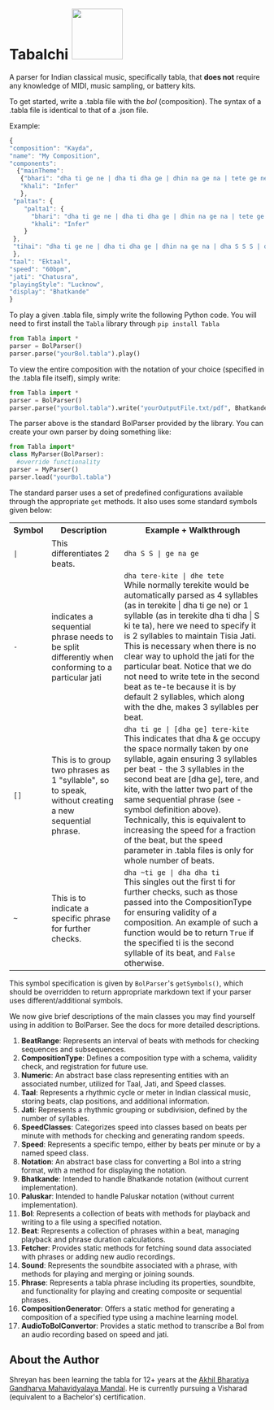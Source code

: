 # Tabalchi <img src="https://github.com/user-attachments/assets/0d47f705-74d9-43e4-91b0-a6c8806965ba" width=100/>


A parser for Indian classical music, specifically tabla, that **does not** require any knowledge of MIDI, music sampling, or battery kits.

To get started, write a .tabla file with the *bol* (composition). The syntax of a .tabla file is identical to that of a .json file.

Example:

```javascript
{
"composition": "Kayda",
"name": "My Composition",
"components":
  {"mainTheme":
   {"bhari": "dha ti ge ne | dha ti dha ge | dhin na ge na | tete ge ne | dha ti dha ge | dhin na ge na | tete tete | ge na tete | ge na dha ti | dha tete dha | ge ne dha ge | tin na ke na",
   "khali": "Infer"
   },
 "paltas": {
    "palta1": {
      "bhari": "dha ti ge ne | dha ti dha ge | dhin na ge na | tete ge ne | dha ti dha ge | dhin na ge na | dha ti ge ne | dha ti dha ge | dhin na ge na | tete ge ne | dha ti dha ge | dhin na ge na | dha ti ge ne | dha ti dha ge | dhin na ge na | tete ge ne | dha ti dha ge | dhin na ge na | tete tete | ge na tete | ge na dha ti | dha tete dha | ge ne dha ge | tin na ke na",
      "khali": "Infer"
    }
 },
 "tihai": "dha ti ge ne | dha ti dha ge | dhin na ge na | dha S S S | dhin na ge na | dha S S S | dhin na ge na | dha S S S | dha ti ge ne | dha ti dha ge | dhin na ge na | dha S S S | dhin na ge na | dha S S S | dhin na ge na | dha S S S | dha ti ge ne | dha ti dha ge | dhin na ge na | dha S S S | dhin na ge na | dha S S S | dhin na ge na | dha S S S"
 },
"taal": "Ektaal",
"speed": "60bpm",
"jati": "Chatusra",
"playingStyle": "Lucknow",
"display": "Bhatkande"
}
```

To play a given .tabla file, simply write the following Python code. You will need to first install the ``Tabla`` library through ``pip install Tabla``

```python
from Tabla import *
parser = BolParser()
parser.parse("yourBol.tabla").play()
```

To view the entire composition with the notation of your choice (specified in the .tabla file itself), simply write:

```python
from Tabla import *
parser = BolParser()
parser.parse("yourBol.tabla").write("yourOutputFile.txt/pdf", Bhatkande)
```
The parser above is the standard BolParser provided by the library. You can create your own parser by doing something like:

```python
from Tabla import*
class MyParser(BolParser):
  #override functionality
parser = MyParser()
parser.load("yourBol.tabla")
```

The standard parser uses a set of predefined configurations available through the appropriate ``get`` methods. It also uses some standard symbols given below:

<table>
  <tr>
    <th>Symbol</th>
    <th>Description</th>
    <th>Example + Walkthrough</th>
  </tr>
  <tr>
    <td><code>|</code></td>
    <td>This differentiates 2 beats.</td>
    <td><code>dha S S | ge na ge</code></td>
  </tr>
  <tr>
    <td><code>-</code></td>
    <td>indicates a sequential phrase needs to be split differently when conforming to a particular jati</td>
    <td><code>dha tere-kite | dhe tete</code>
    <br>
    While normally terekite would be automatically parsed as 4 syllables (as in terekite | dha ti ge ne) or 1 syllable (as in terekite dha ti dha | S ki te ta), here we need to specify it is 2 syllables to maintain Tisia Jati. This is necessary when there is no clear way to uphold the jati for the particular beat. Notice that we do not need to write tete in the second beat as te-te because it is by default 2 syllables, which along with the dhe, makes 3 syllables per beat.</td>
  </tr>
  <tr>
    <td><code>[]</code></td>
    <td>This is to group two phrases as 1 "syllable", so to speak, without creating a new sequential phrase.</td>
    <td><code>dha ti ge | [dha ge] tere-kite</code>
    <br>
    This indicates that dha & ge occupy the space normally taken by one syllable, again ensuring 3 syllables per beat - the 3 syllables in the second beat are [dha ge], tere, and kite, with the latter two part of the same sequential phrase (see - symbol definition above). Technically, this is equivalent to increasing the speed for a fraction of the beat, but the speed parameter in .tabla files is only for whole number of beats.</td>
  </tr>
  <tr>
    <td><code>~</code></td>
    <td>This is to indicate a specific phrase for further checks.</td>
    <td><code>dha ~ti ge | dha dha ti</code>
    <br>
    This singles out the first ti for further checks, such as those passed into the CompositionType for ensuring validity of a composition. An example of such a function would be to return <code>True</code> if the specified ti is the second syllable of its beat, and <code>False</code> otherwise.</td>
  </tr>
</table>

This symbol specification is given by ``BolParser``'s ``getSymbols()``, which should be overridden to return appropriate markdown text if your parser uses different/additional symbols.

We now give brief descriptions of the main classes you may find yourself using in addition to BolParser. See the docs for more detailed descriptions.

1. **BeatRange**: Represents an interval of beats with methods for checking sequences and subsequences.
2. **CompositionType**: Defines a composition type with a schema, validity check, and registration for future use.
3. **Numeric**: An abstract base class representing entities with an associated number, utilized for Taal, Jati, and Speed classes.
4. **Taal**: Represents a rhythmic cycle or meter in Indian classical music, storing beats, clap positions, and additional information.
5. **Jati**: Represents a rhythmic grouping or subdivision, defined by the number of syllables.
6. **SpeedClasses**: Categorizes speed into classes based on beats per minute with methods for checking and generating random speeds.
7. **Speed**: Represents a specific tempo, either by beats per minute or by a named speed class.
8. **Notation**: An abstract base class for converting a Bol into a string format, with a method for displaying the notation.
9. **Bhatkande**: Intended to handle Bhatkande notation (without current implementation).
10. **Paluskar**: Intended to handle Paluskar notation (without current implementation).
11. **Bol**: Represents a collection of beats with methods for playback and writing to a file using a specified notation.
12. **Beat**: Represents a collection of phrases within a beat, managing playback and phrase duration calculations.
13. **Fetcher**: Provides static methods for fetching sound data associated with phrases or adding new audio recordings.
14. **Sound**: Represents the soundbite associated with a phrase, with methods for playing and merging or joining sounds.
15. **Phrase**: Represents a tabla phrase including its properties, soundbite, and functionality for playing and creating composite or sequential phrases.
16. **CompositionGenerator**: Offers a static method for generating a composition of a specified type using a machine learning model.
17. **AudioToBolConvertor**: Provides a static method to transcribe a Bol from an audio recording based on speed and jati.

## About the Author
Shreyan has been learning the tabla for 12+ years at the [Akhil Bharatiya Gandharva Mahavidyalaya Mandal](https://en.wikipedia.org/wiki/Akhil_Bharatiya_Gandharva_Mahavidyalaya_Mandal). He is currently pursuing a Visharad (equivalent to a Bachelor's) certification.
